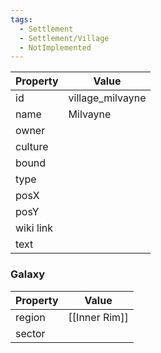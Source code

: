 ```yaml
---
tags:
  - Settlement
  - Settlement/Village
  - NotImplemented
---
```


| Property  | Value            |
| --------- | ---------------- |
| id        | village_milvayne |
| name      | Milvayne         |
| owner     |                  |
| culture   |                  |
| bound     |                  |
| type      |                  |
| posX      |                  |
| posY      |                  |
| wiki link |                  |
| text      |                  |

### Galaxy
| Property | Value         |
| -------- | ------------- |
| region   | [[Inner Rim]] |
| sector   |               |
